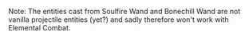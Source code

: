 Note: The entities cast from Soulfire Wand and Bonechill Wand are not vanilla projectile entities (yet?) and sadly therefore won't work with Elemental Combat.